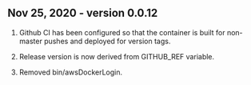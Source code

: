 ## Nov 25, 2020 - version 0.0.12

  1. Github CI has been configured so that the container is built
     for non-master pushes and deployed for version tags.

  2. Release version is now derived from GITHUB_REF variable.

  3. Removed bin/awsDockerLogin.
